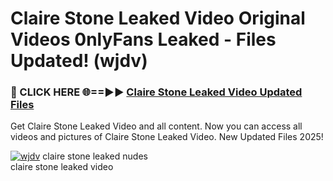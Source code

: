 # Claire Stone Leaked Video Original Videos 0nlyFans Leaked - Files Updated! (wjdv)

<h3>🔴 CLICK HERE 🌐==►► <a href="https://tinyurl.com/3hn5wdd3" rel="nofollow">Claire Stone Leaked Video Updated Files</a></h3>

Get Claire Stone Leaked Video and all content. Now you can access all videos and pictures of Claire Stone Leaked Video. New Updated Files 2025!

[![wjdv](https://i.imgur.com/4HnBqBT.gif)](https://tinyurl.com/3hn5wdd3)
claire stone leaked nudes<br>
claire stone leaked video